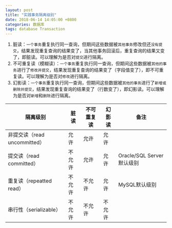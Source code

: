 ```yaml
---
layout: post
title: "实践事务隔离级别"
date: 2018-06-14 14:05:00 +0800
categories: 数据库
tags: database Transaction
---
```




1. 脏读：`一个事务`重复执行同一查询，但期间这些数据被`其他事务`修改但还`没有提交`，结果发现重复查询的结果变了，当其他事务回滚后，重复查询的结果又变了，即脏读。可以理解为是否对`提交`进行隔离。
2. 不可重复读（模糊读）：`一个事务`重复执行同一查询，但期间这些数据被`其他的事务`进行了`修改并提交`，结果发现重复查询的结果变了（字段值变了），即不可重复读。可以理解为是否对`修改`进行隔离。
3. 幻影读：`一个事务`重复执行同一查询，但期间这些数据被`其他的事务`进行了`新增或删除并提交`，结果发现重复查询的结果变了（行数变了），即幻影读。可以理解为是否对`新增`和`删除`进行隔离。



| 隔离级别                   | 脏读   | 不可重复读 | 幻影读  | 备注         |
| ---------------------- | ---- | ----- | ---- | ---------- |
| 非提交读（read uncommitted） | 允许   | 允许    | 允许   |            |
| 提交读（read committed）    | 不允许  | 允许    | 允许   | Oracle/SQL Server默认级别 |
| 重复读（repeatted read）    | 不允许  | 不允许   | 允许   | MySQL默认级别           |
| 串行性（serializable）      | 不允许  | 不允许   | 不允许  |            |

